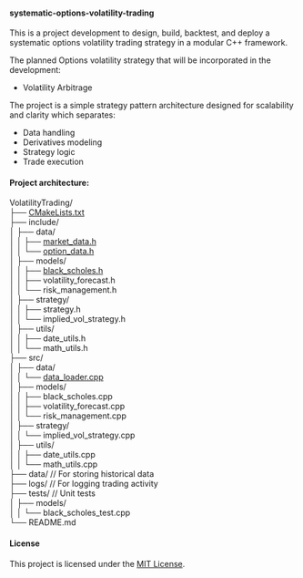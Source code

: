 #### systematic-options-volatility-trading

This is a project development to design, build, backtest, and deploy a systematic options volatility trading strategy in a modular C++ framework. 

The planned Options volatility strategy that will be incorporated in the development:

- Volatility Arbitrage

The project is a simple strategy pattern architecture designed for scalability and clarity which separates:

- Data handling
- Derivatives modeling
- Strategy logic
- Trade execution

#### Project architecture:

VolatilityTrading/\
├── [CMakeLists.txt](https://github.com/manuelmusngi/systematic-options-volatility-trading/blob/main/CMakeLists.txt)\
├── include/\
│   ├── data/\
│   │   ├── [market_data.h](https://github.com/manuelmusngi/systematic-options-volatility-trading/blob/main/include/data/market_data.h)\
│   │   └── [option_data.h](https://github.com/manuelmusngi/systematic-options-volatility-trading/blob/main/include/data/option_data.h)\
│   ├── models/\
│   │   ├── [black_scholes.h](https://github.com/manuelmusngi/systematic-options-volatility-trading/blob/main/include/models/black_scholes.h)\
│   │   ├── volatility_forecast.h\
│   │   └── risk_management.h\
│   ├── strategy/\
│   │   ├── strategy.h\
│   │   └── implied_vol_strategy.h\
│   ├── utils/\
│   │   ├── date_utils.h\
│   │   └── math_utils.h\
├── src/\
│   ├── data/\
│   │   └── [data_loader.cpp](https://github.com/manuelmusngi/systematic-options-volatility-trading/blob/main/src/data/data_loader.cpp)\
│   ├── models/\
│   │   ├── black_scholes.cpp\
│   │   ├── volatility_forecast.cpp\
│   │   └── risk_management.cpp\
│   ├── strategy/\
│   │   └── implied_vol_strategy.cpp\
│   ├── utils/\
│   │   ├── date_utils.cpp\
│   │   └── math_utils.cpp\
├── data/          // For storing historical data\
├── logs/          // For logging trading activity\
├── tests/         // Unit tests\
│   ├── models/\
│   │   └── black_scholes_test.cpp\
└── README.md
 

#### License
This project is licensed under the [MIT License](https://github.com/manuelmusngi/regime_switching_models/edit/main/LICENSE).
